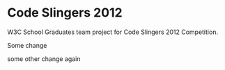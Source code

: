 Code Slingers 2012
=========
W3C School Graduates team project for Code Slingers 2012 Competition.


Some change

some other change again